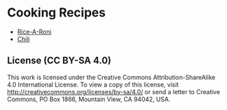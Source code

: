 # Cooking Recipes

- [Rice-A-Roni](rice-a-roni/index.md)
- [Chili](chili/index.md)

## License (CC BY-SA 4.0)
This work is licensed under the Creative Commons Attribution-ShareAlike 4.0
International License. To view a copy of this license, visit
http://creativecommons.org/licenses/by-sa/4.0/ or send a letter to Creative
Commons, PO Box 1866, Mountain View, CA 94042, USA.